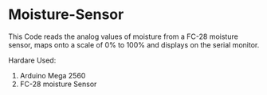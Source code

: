 # Moisture-Sensor

This Code reads the analog values of moisture from a FC-28 moisture sensor, maps onto a scale of 0% to 100% and displays on the serial monitor.


Hardare Used:

  1. Arduino Mega 2560
  2. FC-28 moisture Sensor
